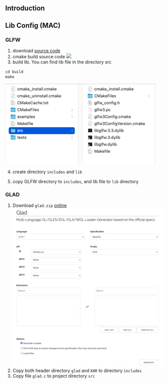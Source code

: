 ## Introduction

## Lib Config (MAC)

### GLFW

1.  download [source code](https://www.glfw.org/download.html)
2.  cmake build source code
    ![](../assets/cmake-build.png)
3.  build lib. You can find lib file in the directory src

```
cd build
make
```

![](../../assets/lib-file.png)

4. create directory `includes` and `lib`

5. copy GLFW directory to `includes`, and lib file to `lib` directory

### GLAD

1. Download `glad.zip` [online](https://glad.dav1d.de/)
   ![](../../assets/glad-config.png)
2. Copy both header directory `glad` and `KHR` to directory `includes`
3. Copy file `glad.c` to project directory `src`
